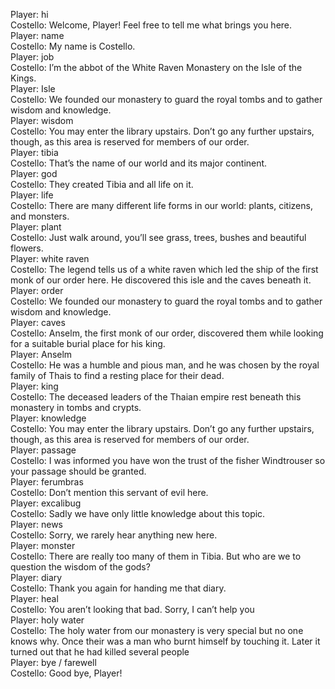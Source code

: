 Player: hi  
Costello: Welcome, Player! Feel free to tell me what brings you here.  
Player: name  
Costello: My name is Costello.  
Player: job  
Costello: I’m the abbot of the White Raven Monastery on the Isle of the Kings.  
Player: Isle  
Costello: We founded our monastery to guard the royal tombs and to gather wisdom and knowledge.  
Player: wisdom  
Costello: You may enter the library upstairs. Don’t go any further upstairs, though, as this area is reserved for members of our order.  
Player: tibia  
Costello: That’s the name of our world and its major continent.  
Player: god  
Costello: They created Tibia and all life on it.  
Player: life  
Costello: There are many different life forms in our world: plants, citizens, and monsters.  
Player: plant  
Costello: Just walk around, you’ll see grass, trees, bushes and beautiful flowers.  
Player: white raven  
Costello: The legend tells us of a white raven which led the ship of the first monk of our order here. He discovered this isle and the caves beneath it.  
Player: order  
Costello: We founded our monastery to guard the royal tombs and to gather wisdom and knowledge.  
Player: caves  
Costello: Anselm, the first monk of our order, discovered them while looking for a suitable burial place for his king.  
Player: Anselm  
Costello: He was a humble and pious man, and he was chosen by the royal family of Thais to find a resting place for their dead.  
Player: king  
Costello: The deceased leaders of the Thaian empire rest beneath this monastery in tombs and crypts.  
Player: knowledge  
Costello: You may enter the library upstairs. Don’t go any further upstairs, though, as this area is reserved for members of our order.  
Player: passage  
Costello: I was informed you have won the trust of the fisher Windtrouser so your passage should be granted.  
Player: ferumbras  
Costello: Don’t mention this servant of evil here.  
Player: excalibug  
Costello: Sadly we have only little knowledge about this topic.  
Player: news  
Costello: Sorry, we rarely hear anything new here.  
Player: monster  
Costello: There are really too many of them in Tibia. But who are we to question the wisdom of the gods?  
Player: diary  
Costello: Thank you again for handing me that diary.  
Player: heal  
Costello: You aren’t looking that bad. Sorry, I can’t help you  
Player: holy water  
Costello: The holy water from our monastery is very special but no one knows why. Once their was a man who burnt himself by touching it. Later it turned out that he had killed several people  
Player: bye / farewell  
Costello: Good bye, Player!  
